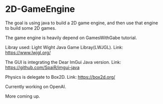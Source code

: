 # 2D-GameEngine

The goal is using java to build a 2D game engine, and then use that engine to build some 2D games.

The game engine is heavily depend on GamesWithGabe tutorial.

Libray used: Light Wight Java Game Libray(LWJGL). Link: https://www.lwjgl.org/

The GUI is integrating the Dear ImGui Java version. Link: https://github.com/SpaiR/imgui-java

Physics is delegate to Box2D. Link: https://box2d.org/


Currently working on OpenAl.

More coming up.
